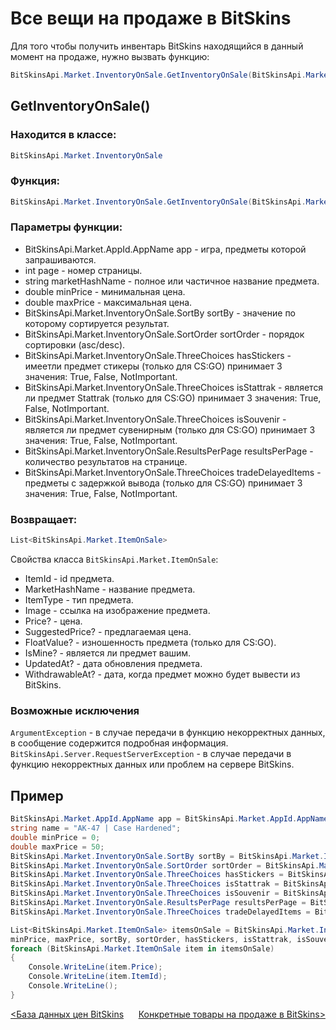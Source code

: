 ﻿# Все вещи на продаже в BitSkins

Для того чтобы получить инвентарь BitSkins находящийся в данный момент на продаже, нужно вызвать функцию:

```csharp
BitSkinsApi.Market.InventoryOnSale.GetInventoryOnSale(BitSkinsApi.Market.AppId.AppName app, int page, string marketHashName, double minPrice, double maxPrice, BitSkinsApi.Market.InventoryOnSale.SortBy sortBy, BitSkinsApi.Market.InventoryOnSale.SortOrder sortOrder, BitSkinsApi.Market.InventoryOnSale.ThreeChoices hasStickers, BitSkinsApi.Market.InventoryOnSale.ThreeChoices isStattrak, BitSkinsApi.Market.InventoryOnSale.ThreeChoices isSouvenir, BitSkinsApi.Market.InventoryOnSale.ResultsPerPage resultsPerPage, BitSkinsApi.Market.InventoryOnSale.ThreeChoices tradeDelayedItems);
```

## GetInventoryOnSale()

### Находится в классе:

```csharp
BitSkinsApi.Market.InventoryOnSale
```

### Функция:

```csharp
BitSkinsApi.Market.InventoryOnSale.GetInventoryOnSale(BitSkinsApi.Market.AppId.AppName app, int page, string marketHashName, double minPrice, double maxPrice, BitSkinsApi.Market.InventoryOnSale.SortBy sortBy, BitSkinsApi.Market.InventoryOnSale.SortOrder sortOrder, BitSkinsApi.Market.InventoryOnSale.ThreeChoices hasStickers, BitSkinsApi.Market.InventoryOnSale.ThreeChoices isStattrak, BitSkinsApi.Market.InventoryOnSale.ThreeChoices isSouvenir, BitSkinsApi.Market.InventoryOnSale.ResultsPerPage resultsPerPage, BitSkinsApi.Market.InventoryOnSale.ThreeChoices tradeDelayedItems);
```

### Параметры функции:

* BitSkinsApi.Market.AppId.AppName app - игра, предметы которой запрашиваются.
* int page - номер страницы.
* string marketHashName - полное или частичное название предмета.
* double minPrice - минимальная цена.
*  double maxPrice - максимальная цена.
*  BitSkinsApi.Market.InventoryOnSale.SortBy sortBy - значение по которому сортируется результат.
*  BitSkinsApi.Market.InventoryOnSale.SortOrder sortOrder - порядок сортировки (asc/desc).
*  BitSkinsApi.Market.InventoryOnSale.ThreeChoices hasStickers - имеетли предмет стикеры (только для CS:GO) принимает 3 значения: True, False, NotImportant.
*  BitSkinsApi.Market.InventoryOnSale.ThreeChoices isStattrak - является ли предмет Stattrak (только для CS:GO) принимает 3 значения: True, False, NotImportant.
*  BitSkinsApi.Market.InventoryOnSale.ThreeChoices isSouvenir - является ли предмет сувенирным  (только для CS:GO) принимает 3 значения: True, False, NotImportant.
*  BitSkinsApi.Market.InventoryOnSale.ResultsPerPage resultsPerPage - количество результатов на странице.
*  BitSkinsApi.Market.InventoryOnSale.ThreeChoices tradeDelayedItems - предметы с задержкой вывода (только для CS:GO) принимает 3 значения: True, False, NotImportant.

### Возвращает:

```csharp
List<BitSkinsApi.Market.ItemOnSale>
```

Свойства класса ```BitSkinsApi.Market.ItemOnSale```:
* ItemId - id предмета.
* MarketHashName - название предмета.
* ItemType - тип предмета.
* Image - ссылка на изображение предмета.
* Price? - цена.
* SuggestedPrice? - предлагаемая цена.
* FloatValue? - изношенность предмета (только для CS:GO).
* IsMine? - является ли предмет вашим.
* UpdatedAt? - дата обновления предмета.
* WithdrawableAt? - дата, когда предмет можно будет вывести из BitSkins.

### Возможные исключения
```ArgumentException``` - в случае передачи в функцию некорректных данных, в сообщение содержится подробная информация.
\
```BitSkinsApi.Server.RequestServerException``` - в случае передачи в функцию некорректных данных или проблем на сервере BitSkins.

## Пример

```csharp
BitSkinsApi.Market.AppId.AppName app = BitSkinsApi.Market.AppId.AppName.CounterStrikGlobalOffensive;
string name = "AK-47 | Case Hardened";
double minPrice = 0;
double maxPrice = 50;
BitSkinsApi.Market.InventoryOnSale.SortBy sortBy = BitSkinsApi.Market.InventoryOnSale.SortBy.Price;
BitSkinsApi.Market.InventoryOnSale.SortOrder sortOrder = BitSkinsApi.Market.InventoryOnSale.SortOrder.Asc;
BitSkinsApi.Market.InventoryOnSale.ThreeChoices hasStickers = BitSkinsApi.Market.InventoryOnSale.ThreeChoices.NotImportant;
BitSkinsApi.Market.InventoryOnSale.ThreeChoices isStattrak = BitSkinsApi.Market.InventoryOnSale.ThreeChoices.NotImportant;
BitSkinsApi.Market.InventoryOnSale.ThreeChoices isSouvenir = BitSkinsApi.Market.InventoryOnSale.ThreeChoices.NotImportant;
BitSkinsApi.Market.InventoryOnSale.ResultsPerPage resultsPerPage = BitSkinsApi.Market.InventoryOnSale.ResultsPerPage.R30;
BitSkinsApi.Market.InventoryOnSale.ThreeChoices tradeDelayedItems = BitSkinsApi.Market.InventoryOnSale.ThreeChoices.NotImportant;

List<BitSkinsApi.Market.ItemOnSale> itemsOnSale = BitSkinsApi.Market.InventoryOnSale.GetInventoryOnSale(app, 1, name, 
minPrice, maxPrice, sortBy, sortOrder, hasStickers, isStattrak, isSouvenir, resultsPerPage, tradeDelayedItems);
foreach (BitSkinsApi.Market.ItemOnSale item in itemsOnSale)
{
    Console.WriteLine(item.Price);
    Console.WriteLine(item.ItemId);
    Console.WriteLine();
}
```

[<База данных цен BitSkins](https://github.com/dmitrydnl/BitSkinsApi/blob/master/docs/ru/market/price_database.md) &nbsp;&nbsp;&nbsp;&nbsp; [Конкретные товары на продаже в BitSkins>](https://github.com/dmitrydnl/BitSkinsApi/blob/master/docs/ru/market/specific_items_on_sale.md)
